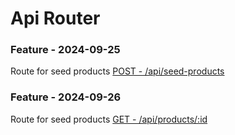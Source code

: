 # Api Router

### Feature - 2024-09-25

Route for seed products [POST - /api/seed-products](http://localhost:3000/api/seed-products)

### Feature - 2024-09-26

Route for seed products [GET - /api/products/:id](/api/products/:id)
